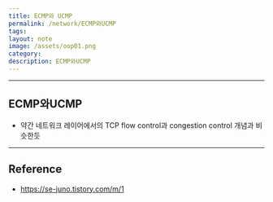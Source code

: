 ```yaml
---
title: ECMP와 UCMP
permalink: /network/ECMP와UCMP
tags: 
layout: note
image: /assets/oop01.png
category: 
description: ECMP와UCMP
---
```



---

## ECMP와UCMP

- 약간 네트워크 레이어에서의 TCP flow control과 congestion control 개념과 비슷한듯



---

## Reference

- https://se-juno.tistory.com/m/1

